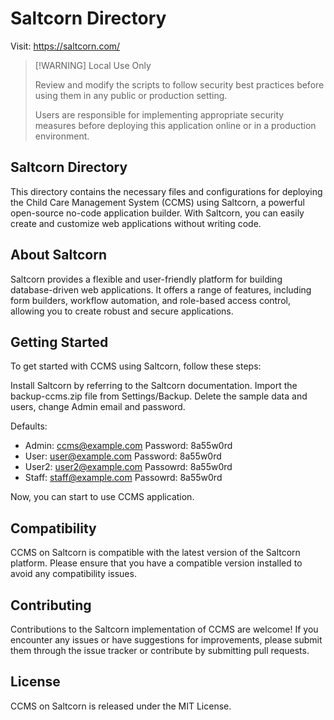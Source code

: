 # Saltcorn Directory

Visit: https://saltcorn.com/

> [!WARNING] Local Use Only
> 
> Review and modify the scripts to follow security best practices before using them in any public or production setting.
> 
> Users are responsible for implementing appropriate security measures before deploying this application online or in a production environment.

## Saltcorn Directory

This directory contains the necessary files and configurations for deploying the Child Care Management System (CCMS) using Saltcorn, a powerful open-source no-code application builder. With Saltcorn, you can easily create and customize web applications without writing code.

## About Saltcorn

Saltcorn provides a flexible and user-friendly platform for building database-driven web applications. It offers a range of features, including form builders, workflow automation, and role-based access control, allowing you to create robust and secure applications.

## Getting Started

To get started with CCMS using Saltcorn, follow these steps:

Install Saltcorn by referring to the Saltcorn documentation.
Import the backup-ccms.zip file from Settings/Backup.
Delete the sample data and users, change Admin email and password.

Defaults:
- Admin:    ccms@example.com    Password: 8a55w0rd
- User:     user@example.com    Password: 8a55w0rd
- User2:    user2@example.com   Passowrd: 8a55w0rd
- Staff:    staff@example.com   Passowrd: 8a55w0rd

Now, you can start to use CCMS application.

## Compatibility

CCMS on Saltcorn is compatible with the latest version of the Saltcorn platform. Please ensure that you have a compatible version installed to avoid any compatibility issues.

## Contributing

Contributions to the Saltcorn implementation of CCMS are welcome! If you encounter any issues or have suggestions for improvements, please submit them through the issue tracker or contribute by submitting pull requests.

## License

CCMS on Saltcorn is released under the MIT License.

